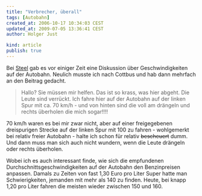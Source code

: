 ```yaml
---
title: "Verbrecher, überall"
tags: [Autobahn]
created_at: 2006-10-17 10:34:03 CEST
updated_at: 2009-07-05 13:36:41 CEST
author: Holger Just

kind: article
publish: true
---
```


Bei [Steel](http://steel.twoday.net/stories/2710756/) gab es vor einiger Zeit eine Diskussion über Geschwindigkeiten auf der Autobahn. Neulich musste ich nach Cottbus und hab dann mehrfach an den Beitrag gedacht.

>Hallo? Sie müssen mir helfen. Das ist so krass, was hier abgeht. Die Leute sind verrückt. Ich fahre hier auf der Autobahn auf der linken Spur mit ca. 70 km/h - und von hinten sind die voll am drängeln und rechts überholen die mich sogar!!!!

70 km/h waren es bei mir zwar nicht, aber auf einer freigegebenen dreispurigen Strecke auf der linken Spur mit 100 zu fahren - wohlgemerkt bei relativ freier Autobahn - halte ich schon für relativ <del>bescheuert</del> dumm. Und dann muss man sich auch nicht wundern, wenn die Leute drängeln oder rechts überholen.

Wobei ich es auch interessant finde, wie sich die empfundenen Durchschnittsgeschwindigkeiten auf der Autobahn den Benzinpreisen anpassen. Damals zu Zeiten von fast 1,30 Euro pro Liter Super hatte man Schwierigkeiten, jemanden mit mehr als 140 zu finden. Heute, bei knapp 1,20 pro Liter fahren die meisten wieder zwischen 150 und 160.